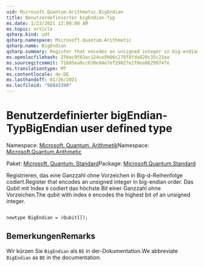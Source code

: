 ```yaml
---
uid: Microsoft.Quantum.Arithmetic.BigEndian
title: Benutzerdefinierter bigEndian-Typ
ms.date: 1/23/2021 12:00:00 AM
ms.topic: article
qsharp.kind: udt
qsharp.namespace: Microsoft.Quantum.Arithmetic
qsharp.name: BigEndian
qsharp.summary: Register that encodes an unsigned integer in big-endian order. The qubit with index `0` encodes the highest bit of an unsigned integer.
ms.openlocfilehash: 2f6ec9f83ac124ce9b06c278f8fda820c35c23aa
ms.sourcegitcommit: 71605ea9cc630e84e7ef29027e1f0ea06299747e
ms.translationtype: MT
ms.contentlocale: de-DE
ms.lasthandoff: 01/26/2021
ms.locfileid: "98843390"
---
```

# <a name="bigendian-user-defined-type"></a><span data-ttu-id="5869e-102">Benutzerdefinierter bigEndian-Typ</span><span class="sxs-lookup"><span data-stu-id="5869e-102">BigEndian user defined type</span></span>

<span data-ttu-id="5869e-103">Namespace: [Microsoft. Quantum. Arithmetik](xref:Microsoft.Quantum.Arithmetic)</span><span class="sxs-lookup"><span data-stu-id="5869e-103">Namespace: [Microsoft.Quantum.Arithmetic](xref:Microsoft.Quantum.Arithmetic)</span></span>

<span data-ttu-id="5869e-104">Paket: [Microsoft. Quantum. Standard](https://nuget.org/packages/Microsoft.Quantum.Standard)</span><span class="sxs-lookup"><span data-stu-id="5869e-104">Package: [Microsoft.Quantum.Standard](https://nuget.org/packages/Microsoft.Quantum.Standard)</span></span>


<span data-ttu-id="5869e-105">Registrieren, das eine Ganzzahl ohne Vorzeichen in Big-d-Reihenfolge codiert.</span><span class="sxs-lookup"><span data-stu-id="5869e-105">Register that encodes an unsigned integer in big-endian order.</span></span> <span data-ttu-id="5869e-106">Das Qubit mit Index `0` codiert das höchste Bit einer Ganzzahl ohne Vorzeichen.</span><span class="sxs-lookup"><span data-stu-id="5869e-106">The qubit with index `0` encodes the highest bit of an unsigned integer.</span></span>

```qsharp

newtype BigEndian = (Qubit[]);
```



## <a name="remarks"></a><span data-ttu-id="5869e-107">Bemerkungen</span><span class="sxs-lookup"><span data-stu-id="5869e-107">Remarks</span></span>

<span data-ttu-id="5869e-108">Wir kürzen Sie `BigEndian` als `BE` in der-Dokumentation.</span><span class="sxs-lookup"><span data-stu-id="5869e-108">We abbreviate `BigEndian` as `BE` in the documentation.</span></span>